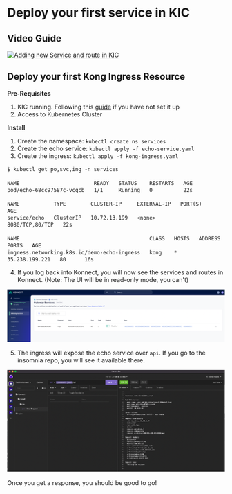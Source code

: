 # Deploy your first service in KIC

## Video Guide

[![Adding new Service and route in KIC](./images/activate.png)](https://youtu.be/ "Adding new Service and route in KIC")

## Deploy your first Kong Ingress Resource

**Pre-Requisites**

1. KIC running. Following this [guide]() if you have not set it up
2. Access to Kubernetes Cluster


**Install**

1. Create the namespace: `kubectl create ns services`
2. Create the echo service: `kubectl apply -f echo-service.yaml`
3. Create the ingress: `kubectl apply -f kong-ingress.yaml`

```
$ kubectl get po,svc,ing -n services

NAME                        READY   STATUS    RESTARTS   AGE
pod/echo-68cc97587c-vcqcb   1/1     Running   0          22s

NAME           TYPE        CLUSTER-IP     EXTERNAL-IP   PORT(S)           AGE
service/echo   ClusterIP   10.72.13.199   <none>        8080/TCP,80/TCP   22s

NAME                                          CLASS   HOSTS   ADDRESS          PORTS   AGE
ingress.networking.k8s.io/demo-echo-ingress   kong    *       35.238.199.221   80      16s
```

4. If you log back into Konnect, you will now see the services and routes in Konnect. (Note: The UI will be in read-only mode, you can't)

![Services](images/services.png)

5. The ingress will expose the echo service over `api`. If you go to the insomnia repo, you will see it available there.

![Testing API](images/testing.png)

Once you get a response, you should be good to go!